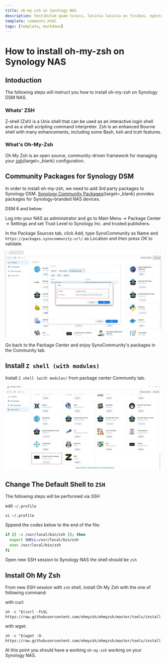 ```yaml
---
title: oh-my-zsh on Synology NAS
description: Vestibulum quam turpis, lacinia lacinia ex finibus, egestas malesuada nunc. Maecenas euismod neque rhoncus suscipit viverra. Nulla venenatis enim vel mauris ornare viverra.
template: comments.html
tags: [template, markdown]
---
```


# How to install oh-my-zsh on Synology NAS

## Intoduction

The following steps will instruct you how to install oh-my-zsh on Synology DSM NAS.

### Whats' ZSH

Z-shell (Zsh) is a Unix shell that can be used as an interactive login shell and as a shell scripting command interpreter. Zsh is an enhanced Bourne shell with many enhancements, including some Bash, ksh and tcsh features.

### What's Oh-My-Zsh

Oh My Zsh is an open source, community-driven framework for managing your [zsh][zsh-url]{target=\_blank} configuration.

## Community Packages for Synology DSM

In order to install oh-my-zsh, we need to add 3rd party packages to Synology DSM.
[Synology Community Packages][synocommunity-url]{target=\_blank} provides packages for Synology-branded NAS devices.

DSM 6 and below:

Log into your NAS as administrator and go to Main Menu → Package Center → Settings and set Trust Level to Synology Inc. and trusted publishers.

In the Package Sources tab, click Add, type SynoCommunity as Name and `https://packages.synocommunity-url/` as Location and then press OK to validate.

![syno-community-install][syno-community-install-img]

Go back to the Package Center and enjoy SynoCommunity's packages in the Community tab.

## Install `Z shell (with modules)`

Install `Z shell (with modules)` from package center Community tab.

![Z shell (with modules) package][z-shell-with-modules-package-img]

## Change The Default Shell to `ZSH`

The following steps will be performed via SSH

edit `~/.profile`

```shell
vi ~/.profile
```

Sppend the codes below to the end of the file:

```bash
if [[ -x /usr/local/bin/zsh ]]; then
  export SHELL=/usr/local/bin/zsh
  exec /usr/local/bin/zsh
fi
```

Open new SSH session to Synology NAS the shell should be `zsh`

## Install Oh My Zsh

From new SSH session with `zsh` shell, install Oh My Zsh with the one of following command:

with curl:

```shell
sh -c "$(curl -fsSL https://raw.githubusercontent.com/ohmyzsh/ohmyzsh/master/tools/install.sh)"
```

with wget:

```shell
sh -c "$(wget -O- https://raw.githubusercontent.com/ohmyzsh/ohmyzsh/master/tools/install.sh)"
```

At this point you should have a working `oh-my-zsh` working on your Synology NAS.

<!-- appendices -->

<!-- urls -->

[zsh-url]: https://www.zsh.org/ 'ZSH'
[ohmyz.sh-url]: https://ohmyz.sh/ 'Oh-My-Zsh'
[synocommunity-url]: https://synocommunity-url/ 'Synology Community Packages'

<!-- images -->

[syno-community-install-img]: /assets/images/e38b4c1c-bbc9-11ec-b13f-033bc9ab9d10.jpg 'SynoCommunity install'
[z-shell-with-modules-package-img]: /assets/images/76a71404-bbca-11ec-847d-87c4502ecefc.jpg 'Z shell (with modules) package'

<!-- end appendices -->
